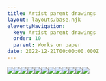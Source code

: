 ```yaml
---
title: Artist parent drawings
layout: layouts/base.njk
eleventyNavigation:
  key: Artist parent drawings
  order: 10
  parent: Works on paper
date: 2022-12-21T00:00:00.000Z
---
```

![](https://s3.eu-west-1.amazonaws.com/jessicaakerman.com/Work.jpg)![](https://s3.eu-west-1.amazonaws.com/jessicaakerman.com/STINKY.jpg)![](https://s3.eu-west-1.amazonaws.com/jessicaakerman.com/HV.jpg)![](https://s3.eu-west-1.amazonaws.com/jessicaakerman.com/Horse.jpg)![](https://s3.eu-west-1.amazonaws.com/jessicaakerman.com/dreadlock.jpg)![](https://s3.eu-west-1.amazonaws.com/jessicaakerman.com/drawing1.jpg)![](https://s3.eu-west-1.amazonaws.com/jessicaakerman.com/Candice-Marie.jpg)![](https://s3.eu-west-1.amazonaws.com/jessicaakerman.com/Alternative+Press4.jpg)![](https://s3.eu-west-1.amazonaws.com/jessicaakerman.com/Alternative+Press3.jpg)![](https://s3.eu-west-1.amazonaws.com/jessicaakerman.com/Alternative+Press2.jpg)![](https://s3.eu-west-1.amazonaws.com/jessicaakerman.com/Alternative+Press1.jpg)![](https://s3.eu-west-1.amazonaws.com/jessicaakerman.com/Abbe.jpg)
